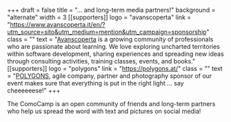+++
draft = false
title = "... and long-term media partners!"
background = "alternate"
width = 3
[[supporters]]
logo = "avanscoperta"
link = "https://www.avanscoperta.it/en/?utm_source=sito&utm_medium=mention&utm_campaign=sponsorship"
class = ""
text = "[Avanscoperta](https://www.avanscoperta.it/en/?utm_source=sito&utm_medium=mention&utm_campaign=sponsorship) is a growing community of professionals who are passionate about learning. We love exploring uncharted territories within software development, sharing experiences and spreading new ideas through consulting activities, training classes, events, and books."
[[supporters]]
logo = "polygons"
link = "https://polygons.at/"
class = ""
text = "[POLYGONS](https://polygons.at/), agile company, partner and photography sponsor of our event makes sure that everything is put in the right light ... say cheeeeeese!"
+++

The ComoCamp is an open community of friends and long-term partners who help us spread the word with text and pictures on social media!